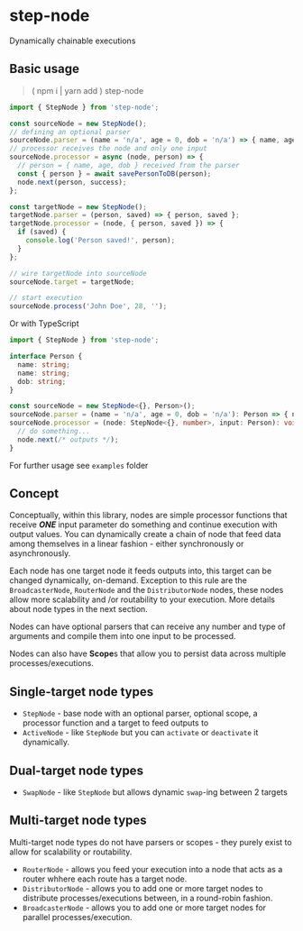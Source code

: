 step-node
===

Dynamically chainable executions

Basic usage
---

> ( npm i | yarn add ) step-node

```js
import { StepNode } from 'step-node';

const sourceNode = new StepNode();
// defining an optional parser
sourceNode.parser = (name = 'n/a', age = 0, dob = 'n/a') => { name, age, dob };
// processor receives the node and only one input
sourceNode.processor = async (node, person) => {
  // person = { name, age, dob } received from the parser
  const { person } = await savePersonToDB(person);
  node.next(person, success);
};

const targetNode = new StepNode();
targetNode.parser = (person, saved) => { person, saved };
targetNode.processor = (node, { person, saved }) => {
  if (saved) {
    console.log('Person saved!', person);
  }
};

// wire targetNode into sourceNode
sourceNode.target = targetNode;

// start execution
sourceNode.process('John Doe', 28, '');

```

Or with TypeScript

```ts
import { StepNode } from 'step-node';

interface Person {
  name: string;
  name: string;
  dob: string;
}

const sourceNode = new StepNode<{}, Person>();
sourceNode.parser = (name = 'n/a', age = 0, dob = 'n/a'): Person => { name, age, dob };
sourceNode.processor = (node: StepNode<{}, number>, input: Person): void => {
  // do something...
  node.next(/* outputs */);
}

```

For further usage see `examples` folder

Concept
---

Conceptually, within this library, nodes are simple processor functions that receive ***ONE*** input parameter do something and continue execution with output values. You can dynamically create a chain of node that feed data among themselves in a linear fashion - either synchronously or asynchronously.

Each node has one target node it feeds outputs into, this target can be changed dynamically, on-demand. Exception to this rule are the `BroadcasterNode`, `RouterNode` and the `DistributorNode` nodes, these nodes allow more scalability and /or routability to your execution. More details about node types in the next section.

Nodes can have optional parsers that can receive any number and type of arguments and compile them into one input to be processed.

Nodes can also have **Scope**s that allow you to persist data across multiple processes/executions.

Single-target node types
---

- `StepNode` - base node with an optional parser, optional scope, a processor function and a target to feed outputs to
- `ActiveNode` - like `StepNode` but you can `activate` or `deactivate` it dynamically.

Dual-target node types
---

- `SwapNode` - like `StepNode` but allows dynamic `swap`-ing between 2 targets

Multi-target node types
---

Multi-target node types do not have parsers or scopes - they purely exist to allow for scalability or routability.

- `RouterNode` - allows you feed your execution into a node that acts as a router whhere each route has a target node.
- `DistributorNode` - allows you to add one or more target nodes to distribute processes/executions between, in a round-robin fashion.
- `BroadcasterNode` - allows you to add one or more target nodes for parallel processes/execution.
